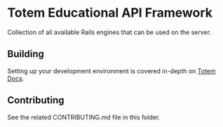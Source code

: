 # Totem Educational API Framework
Collection of all available Rails engines that can be used on the server.

## Building
Setting up your development environment is covered in-depth on [Totem Docs](http://totem-docs.herokuapp.com/1.0.0/setup/environment).

## Contributing
See the related CONTRIBUTING.md file in this folder.

